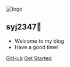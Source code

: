![logo](_media/test.gif)

## syj2347🎉

- Welcome to my blog
- Have a good time!

[GitHub](https://github.com/syj2347)
[Get Started](/README.md)

<!-- ![color](#fff) -->